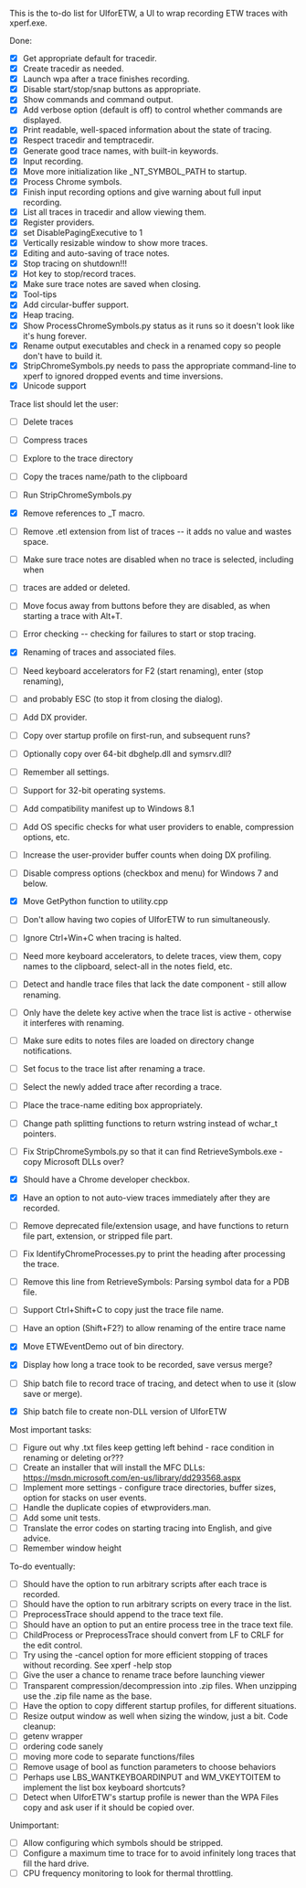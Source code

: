 This is the to-do list for UIforETW, a UI to wrap recording ETW traces with xperf.exe.

Done:
- [X] Get appropriate default for tracedir.
- [X] Create tracedir as needed.
- [X] Launch wpa after a trace finishes recording.
- [X] Disable start/stop/snap buttons as appropriate.
- [X] Show commands and command output.
- [X] Add verbose option (default is off) to control whether commands are displayed.
- [X] Print readable, well-spaced information about the state of tracing.
- [X] Respect tracedir and temptracedir.
- [X] Generate good trace names, with built-in keywords.
- [X] Input recording.
- [X] Move more initialization like _NT_SYMBOL_PATH to startup.
- [X] Process Chrome symbols.
- [X] Finish input recording options and give warning about full input recording.
- [X] List all traces in tracedir and allow viewing them.
- [X] Register providers.
- [X] set DisablePagingExecutive to 1
- [X] Vertically resizable window to show more traces.
- [X] Editing and auto-saving of trace notes.
- [X] Stop tracing on shutdown!!!
- [X] Hot key to stop/record traces.
- [X] Make sure trace notes are saved when closing.
- [X] Tool-tips
- [X] Add circular-buffer support.
- [X] Heap tracing.
- [X] Show ProcessChromeSymbols.py status as it runs so it doesn't look like it's hung forever.
- [X] Rename output executables and check in a renamed copy so people don't have to build it.
- [X] StripChromeSymbols.py needs to pass the appropriate command-line to xperf to ignored dropped events and time inversions.
- [X] Unicode support

Trace list should let the user:
- [ ] Delete traces
- [ ] Compress traces
- [ ] Explore to the trace directory
- [ ] Copy the traces name/path to the clipboard
- [ ] Run StripChromeSymbols.py

- [X] Remove references to _T macro.
- [ ] Remove .etl extension from list of traces -- it adds no value and wastes space.
- [ ] Make sure trace notes are disabled when no trace is selected, including when
- [ ] traces are added or deleted.
- [ ] Move focus away from buttons before they are disabled, as when starting a trace with Alt+T.
- [ ] Error checking -- checking for failures to start or stop tracing.
- [X] Renaming of traces and associated files.
- [ ] Need keyboard accelerators for F2 (start renaming), enter (stop renaming),
- [ ] and probably ESC (to stop it from closing the dialog).
- [ ] Add DX provider.
- [ ] Copy over startup profile on first-run, and subsequent runs?
- [ ] Optionally copy over 64-bit dbghelp.dll and symsrv.dll?
- [ ] Remember all settings.
- [ ] Support for 32-bit operating systems.
- [ ] Add compatibility manifest up to Windows 8.1
- [ ] Add OS specific checks for what user providers to enable, compression options, etc.
- [ ] Increase the user-provider buffer counts when doing DX profiling.
- [ ] Disable compress options (checkbox and menu) for Windows 7 and below.
- [X] Move GetPython function to utility.cpp
- [ ] Don't allow having two copies of UIforETW to run simultaneously.
- [ ] Ignore Ctrl+Win+C when tracing is halted.
- [ ] Need more keyboard accelerators, to delete traces, view them, copy names to the clipboard, select-all in the notes field, etc.
- [ ] Detect and handle trace files that lack the date component - still allow renaming.
- [ ] Only have the delete key active when the trace list is active - otherwise it interferes with renaming.
- [ ] Make sure edits to notes files are loaded on directory change notifications.
- [ ] Set focus to the trace list after renaming a trace.
- [ ] Select the newly added trace after recording a trace.
- [ ] Place the trace-name editing box appropriately.
- [ ] Change path splitting functions to return wstring instead of wchar_t pointers.
- [ ] Fix StripChromeSymbols.py so that it can find RetrieveSymbols.exe - copy Microsoft DLLs over?
- [X] Should have a Chrome developer checkbox.
- [X] Have an option to not auto-view traces immediately after they are recorded.
- [ ] Remove deprecated file/extension usage, and have functions to return file part, extension, or stripped file part.
- [ ] Fix IdentifyChromeProcesses.py to print the heading after processing the trace.
- [ ] Remove this line from RetrieveSymbols: Parsing symbol data for a PDB file.
- [ ] Support Ctrl+Shift+C to copy just the trace file name.
- [ ] Have an option (Shift+F2?) to allow renaming of the entire trace name
- [X] Move ETWEventDemo out of bin directory.
- [X] Display how long a trace took to be recorded, save versus merge?
- [ ] Ship batch file to record trace of tracing, and detect when to use it (slow save or merge).
- [X] Ship batch file to create non-DLL version of UIforETW



Most important tasks:
- [ ] Figure out why .txt files keep getting left behind - race condition in renaming or deleting or???
- [ ] Create an installer that will install the MFC DLLs: https://msdn.microsoft.com/en-us/library/dd293568.aspx
- [ ] Implement more settings - configure trace directories, buffer sizes, option for stacks on user events.
- [ ] Handle the duplicate copies of etwproviders.man.
- [ ] Add some unit tests.
- [ ] Translate the error codes on starting tracing into English, and give advice.
- [ ] Remember window height

To-do eventually:
- [ ] Should have the option to run arbitrary scripts after each trace is recorded.
- [ ] Should have the option to run arbitrary scripts on every trace in the list.
- [ ] PreprocessTrace should append to the trace text file.
- [ ] Should have an option to put an entire process tree in the trace text file.
- [ ] ChildProcess or PreprocessTrace should convert from LF to CRLF for the edit control.
- [ ] Try using the -cancel option for more efficient stopping of traces without recording. See xperf -help stop
- [ ] Give the user a chance to rename trace before launching viewer
- [ ] Transparent compression/decompression into .zip files. When unzipping use the .zip file name as the base.
- [ ] Have the option to copy different startup profiles, for different situations.
- [ ] Resize output window as well when sizing the window, just a bit.
Code cleanup:
- [ ] getenv wrapper
- [ ] ordering code sanely
- [ ] moving more code to separate functions/files
- [ ] Remove usage of bool as function parameters to choose behaviors
- [ ] Perhaps use LBS_WANTKEYBOARDINPUT and WM_VKEYTOITEM to implement the list box keyboard shortcuts?
- [ ] Detect when UIforETW's startup profile is newer than the WPA Files copy and ask user if it should be copied over.

Unimportant:
- [ ] Allow configuring which symbols should be stripped.
- [ ] Configure a maximum time to trace for to avoid infinitely long traces that fill the hard drive.
- [ ] CPU frequency monitoring to look for thermal throttling.
